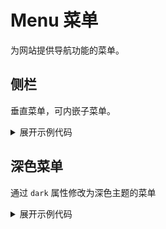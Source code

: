 <script setup>
import Basic from './component/Basic.vue'
import Dark from './component/Dark.vue'
</script>

# Menu 菜单

为网站提供导航功能的菜单。

## 侧栏

垂直菜单，可内嵌子菜单。

<div class="example">
 <Basic/>
</div>

<details>
<summary>展开示例代码</summary>

```vue
<template>
 <YDatePicker v-model="dateValue" />
</template>

<script lang="ts" setup>
import { ref } from 'vue';

const dateValue = ref("");

</script>

```

</details>

## 深色菜单



通过 `dark` 属性修改为深色主题的菜单

<div class="example">
 <Dark />
</div>

<details>
<summary>展开示例代码</summary>

```vue
<template>
  <YRate v-model="rateValue" color="red"></YRate>
</template>

<script lang="ts" setup>
import { ref } from 'vue';

const rateValue = ref(4);
</script>
```

</details>


